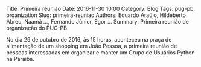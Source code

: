 Title: Primeira reunião
Date: 2016-11-30 10:00
Category: Blog
Tags: pug-pb, organization
Slug: primeira-reuniao
Authors: Eduardo Araújo, Hildeberto Abreu, Naamã ..., Fernando Júnior, Egor ...
Summary: Primeira reunião de organização do PUG-PB

No dia 29 de outubro de 2016, às 15 horas, aconteceu na praça de alimentação de
um shopping em João Pessoa, a primeira reunião de pessoas interessadas em
organizar e manter um Grupo de Usuários Python na Paraíba.
